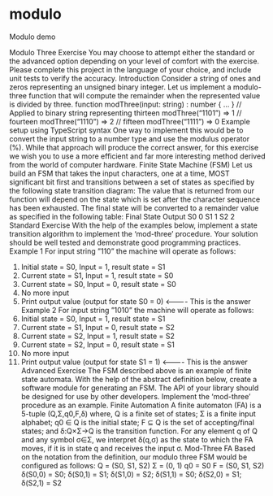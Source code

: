 # modulo
Modulo demo


Modulo Three Exercise
You may choose to attempt either the standard or the advanced option depending on your level
of comfort with the exercise. Please complete this project in the language of your choice, and
include unit tests to verify the accuracy.
Introduction
Consider a string of ones and zeros representing an unsigned binary integer. Let us implement
a modulo-three function that will compute the remainder when the represented value is divided
by three.
function modThree(input: string) : number
{
…
}
// Applied to binary string representing thirteen
modThree(“1101”)
=> 1
// fourteen
modThree(“1110”)
=> 2
// fifteen
modThree(“1111”)
=> 0
Example setup using TypeScript syntax
One way to implement this would be to convert the input string to a number type and use the
modulus operator (%). While that approach will produce the correct answer, for this exercise we
wish you to use a more efficient and far more interesting method derived from the world of
computer hardware.
Finite State Machine (FSM)
Let us build an FSM that takes the input characters, one at a time, MOST significant bit first and
transitions between a set of states as specified by the following state transition diagram:
The value that is returned from our function will depend on the state which is set after the
character sequence has been exhausted. The final state will be converted to a remainder value
as specified in the following table:
Final State Output
S0 0
S1 1
S2 2
Standard Exercise
With the help of the examples below, implement a state transition algorithm to implement the
‘mod-three’ procedure. Your solution should be well tested and demonstrate good programming
practices.
Example 1
For input string ”110” the machine will operate as follows:
1. Initial state = S0, Input = 1, result state = S1
2. Current state = S1, Input = 1, result state = S0
3. Current state = S0, Input = 0, result state = S0
4. No more input
5. Print output value (output for state S0 = 0) <---- This is the answer
Example 2
For input string ”1010” the machine will operate as follows:
1. Initial state = S0, Input = 1, result state = S1
2. Current state = S1, Input = 0, result state = S2
3. Current state = S2, Input = 1, result state = S2
4. Current state = S2, Input = 0, result state = S1
5. No more input
6. Print output value (output for state S1 = 1) <---- This is the answer
Advanced Exercise
The FSM described above is an example of finite state automata. With the help of the abstract
definition below, create a software module for generating an FSM. The API of your library
should be designed for use by other developers. Implement the ‘mod-three’ procedure as an
example.
Finite Automation
A finite automaton (FA) is a 5-tuple (Q,Σ,q0,F,δ) where,
Q is a finite set of states;
Σ is a finite input alphabet;
q0 ∈ Q is the initial state;
F ⊆ Q is the set of accepting/final states; and
δ:Q×Σ→Q is the transition function.
For any element q of Q and any symbol σ∈Σ, we interpret δ(q,σ) as the state to which the FA
moves, if it is in state q and receives the input σ.
Mod-Three FA
Based on the notation from the definition, our modulo three FSM would be configured as
follows:
Q = (S0, S1, S2)
Σ = (0, 1)
q0 = S0
F = (S0, S1, S2)
δ(S0,0) = S0; δ(S0,1) = S1; δ(S1,0) = S2; δ(S1,1) = S0; δ(S2,0) = S1; δ(S2,1) = S2
